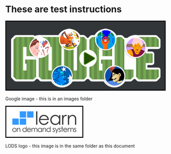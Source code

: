 # These are test instructions

![](/images/test-image.png)

Google image - this is in an images folder

![](test-image.png)

LODS logo - this image is in the same folder as this document



